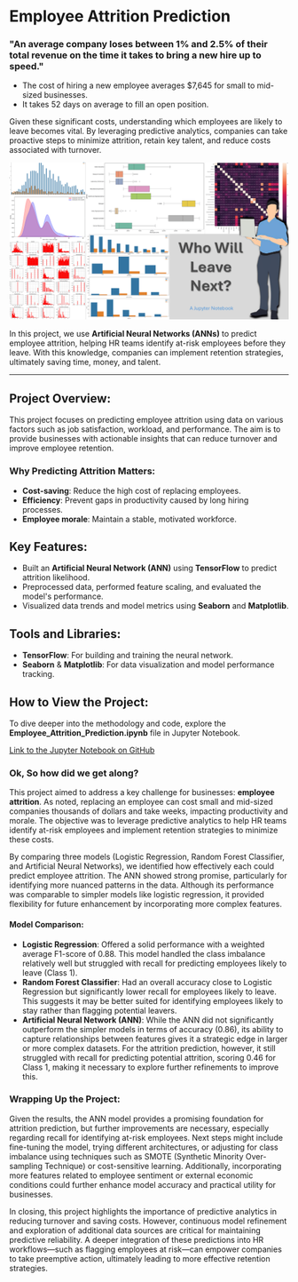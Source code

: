 # Employee Attrition Prediction

### "An average company loses between 1% and 2.5% of their total revenue on the time it takes to bring a new hire up to speed."

- The cost of hiring a new employee averages $7,645 for small to mid-sized businesses.
- It takes 52 days on average to fill an open position.

Given these significant costs, understanding which employees are likely to leave becomes vital. By leveraging predictive analytics, companies can take proactive steps to minimize attrition, retain key talent, and reduce costs associated with turnover.

![Project Thumbnail](attrition_thumbnail.png)

In this project, we use **Artificial Neural Networks (ANNs)** to predict employee attrition, helping HR teams identify at-risk employees before they leave. With this knowledge, companies can implement retention strategies, ultimately saving time, money, and talent.

---

## Project Overview:
This project focuses on predicting employee attrition using data on various factors such as job satisfaction, workload, and performance. The aim is to provide businesses with actionable insights that can reduce turnover and improve employee retention.

### Why Predicting Attrition Matters:
- **Cost-saving**: Reduce the high cost of replacing employees.
- **Efficiency**: Prevent gaps in productivity caused by long hiring processes.
- **Employee morale**: Maintain a stable, motivated workforce.

## Key Features:
- Built an **Artificial Neural Network (ANN)** using **TensorFlow** to predict attrition likelihood.
- Preprocessed data, performed feature scaling, and evaluated the model's performance.
- Visualized data trends and model metrics using **Seaborn** and **Matplotlib**.

## Tools and Libraries:
- **TensorFlow**: For building and training the neural network.
- **Seaborn** & **Matplotlib**: For data visualization and model performance tracking.

## How to View the Project:
To dive deeper into the methodology and code, explore the **Employee_Attrition_Prediction.ipynb** file in Jupyter Notebook.

[Link to the Jupyter Notebook on GitHub](https://github.com/idrismo45/Employee-Attrition-Prediction/blob/main/Employee_Attrition_Prediction.ipynb)

### Ok, So how did we get along?

This project aimed to address a key challenge for businesses: **employee attrition**. As noted, replacing an employee can cost small and mid-sized companies thousands of dollars and take weeks, impacting productivity and morale. The objective was to leverage predictive analytics to help HR teams identify at-risk employees and implement retention strategies to minimize these costs.

By comparing three models (Logistic Regression, Random Forest Classifier, and Artificial Neural Networks), we identified how effectively each could predict employee attrition. The ANN showed strong promise, particularly for identifying more nuanced patterns in the data. Although its performance was comparable to simpler models like logistic regression, it provided flexibility for future enhancement by incorporating more complex features.

#### Model Comparison:

- **Logistic Regression**: Offered a solid performance with a weighted average F1-score of 0.88. This model handled the class imbalance relatively well but struggled with recall for predicting employees likely to leave (Class 1). 
- **Random Forest Classifier**: Had an overall accuracy close to Logistic Regression but significantly lower recall for employees likely to leave. This suggests it may be better suited for identifying employees likely to stay rather than flagging potential leavers.
- **Artificial Neural Network (ANN)**: While the ANN did not significantly outperform the simpler models in terms of accuracy (0.86), its ability to capture relationships between features gives it a strategic edge in larger or more complex datasets. For the attrition prediction, however, it still struggled with recall for predicting potential attrition, scoring 0.46 for Class 1, making it necessary to explore further refinements to improve this.

### Wrapping Up the Project:

Given the results, the ANN model provides a promising foundation for attrition prediction, but further improvements are necessary, especially regarding recall for identifying at-risk employees. Next steps might include fine-tuning the model, trying different architectures, or adjusting for class imbalance using techniques such as SMOTE (Synthetic Minority Over-sampling Technique) or cost-sensitive learning. Additionally, incorporating more features related to employee sentiment or external economic conditions could further enhance model accuracy and practical utility for businesses.

In closing, this project highlights the importance of predictive analytics in reducing turnover and saving costs. However, continuous model refinement and exploration of additional data sources are critical for maintaining predictive reliability. A deeper integration of these predictions into HR workflows—such as flagging employees at risk—can empower companies to take preemptive action, ultimately leading to more effective retention strategies.
